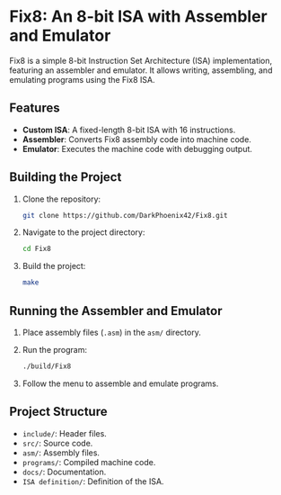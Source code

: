 # Fix8: An 8-bit ISA with Assembler and Emulator

Fix8 is a simple 8-bit Instruction Set Architecture (ISA) implementation, featuring an assembler and emulator. It allows writing, assembling, and emulating programs using the Fix8 ISA.

## Features

- **Custom ISA**: A fixed-length 8-bit ISA with 16 instructions.
- **Assembler**: Converts Fix8 assembly code into machine code.
- **Emulator**: Executes the machine code with debugging output.


## Building the Project

1. Clone the repository:

    ```bash
    git clone https://github.com/DarkPhoenix42/Fix8.git
    ```

2. Navigate to the project directory:

    ```bash
    cd Fix8
    ```

3. Build the project:

    ```bash
    make
    ```

## Running the Assembler and Emulator

1. Place assembly files (`.asm`) in the `asm/` directory.

2. Run the program:

    ```bash
    ./build/Fix8
    ```

3. Follow the menu to assemble and emulate programs.

## Project Structure

- `include/`: Header files.
- `src/`: Source code.
- `asm/`: Assembly files.
- `programs/`: Compiled machine code.
- `docs/`: Documentation.
- `ISA definition/`: Definition of the ISA.
